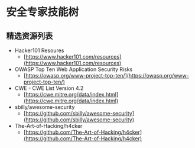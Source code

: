 # 安全专家技能树

## 精选资源列表

* Hacker101 Resoures
  * [https://www.hacker101.com/resources](https://www.hacker101.com/resources)
* OWASP Top Ten Web Application Security Risks
  * [https://owasp.org/www-project-top-ten/](https://owasp.org/www-project-top-ten/)
* CWE - CWE List Version 4.2 
  * [https://cwe.mitre.org/data/index.html](https://cwe.mitre.org/data/index.html)
* sbilly/awesome-security
  * [https://github.com/sbilly/awesome-security](https://github.com/sbilly/awesome-security)
* The-Art-of-Hacking/h4cker
  * [https://github.com/The-Art-of-Hacking/h4cker](https://github.com/The-Art-of-Hacking/h4cker)

